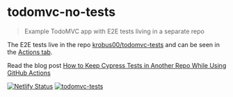 # todomvc-no-tests
> Example TodoMVC app with E2E tests living in a separate repo

The E2E tests live in the repo [krobus00/todomvc-tests](https://github.com/krobus00/todomvc-tests) and can be seen in the [Actions tab](https://github.com/krobus00/todomvc-tests/actions).

Read the blog post [How to Keep Cypress Tests in Another Repo While Using GitHub Actions](https://glebkrobus00.com/blog/how-to-keep-cypress-tests-in-another-repo/)

[![Netlify Status](https://api.netlify.com/api/v1/badges/9ed65b8a-11d8-40de-9c17-5c644d41f696/deploy-status)](https://app.netlify.com/sites/todomvc-no-tests/deploys) [![todomvc-tests](https://img.shields.io/endpoint?url=https://dashboard.cypress.io/badge/simple/tbpngn/main&style=flat&logo=cypress)](https://dashboard.cypress.io/projects/tbpngn/runs)
